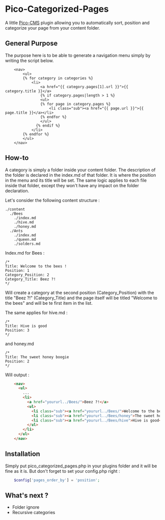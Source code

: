 # Pico-Categorized-Pages
A little [Pico-CMS](http://picocms.org/) plugin allowing you to automatically sort, position and categorize your page from your content folder.

## General Purpose

The purpose here is to be able to generate a navigation menu simply by writing the script below.
```twig
    <nav>
  		<ul>
  		{% for category in categories %}
  			<li>
  				<a href="{{ category.pages[1].url }}">{{ category.title }}</a>
  				{% if category.pages|length > 1 %}
  				<ul>
  				{% for page in category.pages %}
  					<li class="sub"><a href="{{ page.url }}">{{ page.title }}</a></li>
  				{% endfor %}
  				</ul>
  			  {% endif %}
  			</li>
  		{% endfor %}
  		</ul>
  	</nav>
```
## How-to
A category is simply a folder inside your content folder.
The description of the folder is declared in the index.md of that folder. It is where the position in the menu and its title will be set.
The same logic applies to each file inside that folder, except they won't have any impact on the folder declaration.

Let's consider the following content structure :

    ./content
      ./Bees
        ./index.md
        ./hive.md
        ./honey.md
      ./Ants
        ./index.md
        ./queen.md
        ./solders.md
        
Index.md for Bees :

    /*
    Title: Welcome to the bees !
    Position: 1
    Category_Position: 2
    Category_Title: Beez ?!
    */
    
Will create a category at the second position (Category_Position) with the title "Beez ?!" (Category_Title) and the page itself will be titled "Welcome to the bees" and will be te first item in the list.

The same applies for hive.md :

    /*
    Title: Hive is good
    Position: 3
    */

and honey.md

    /*
    Title: The sweet honey boogie
    Position: 2
    */
    
Will output :
```html
    <nav>
      <ul>
        ...
        <li>
          <a href="yoururl../Bees/">Beez ?!</a>
          <ul>
            <li class="sub"><a href="yoururl../Bees/">Welcome to the bees !</a></li>
            <li class="sub"><a href="yoururl../Bees/honey">The sweet honey boogie</a></li>
            <li class="sub"><a href="yoururl../Bees/hive">Hive is good</a></li>
          </ul>
        </li>
      </ul>
    </nav>
```

## Installation
Simply put pico_categorized_pages.php in your plugins folder and it will be fine as it is.
But don't forget to set your config.php right :
```php
    $config['pages_order_by'] = 'position';
```

## What's next ?

- Folder ignore
- Recursive categories
